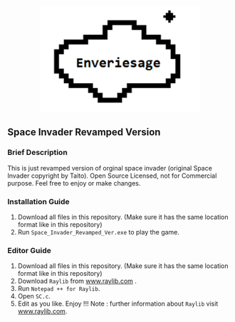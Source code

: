 <p align = "center">
  <img src = "textures/1.png" width = 360>
</p>

## Space Invader Revamped Version
### Brief Description
This is just revamped version of orginal space invader (original Space Invader copyright by Taito). Open Source Licensed, not for Commercial purpose. Feel free to enjoy or make changes.
### Installation Guide
1. Download all files in this repository. (Make sure it has the same location format like in this repository)
2. Run `Space_Invader_Revamped_Ver.exe` to play the game.
### Editor Guide
1. Download all files in this repository. (Make sure it has the same location format like in this repository)
2. Download `Raylib` from www.raylib.com .
3. Run `Notepad ++ for Raylib`.
4. Open `SC.c`.
5. Edit as you like. Enjoy !!!
Note : further information about `Raylib` visit www.raylib.com.
